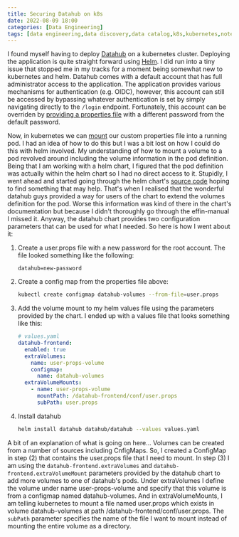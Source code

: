 ```yaml
---
title: Securing Datahub on k8s
date: 2022-08-09 18:00
categories: [Data Engineering]
tags: [data engineering,data discovery,data catalog,k8s,kubernetes,notes]
---
```


I found myself having to deploy [Datahub](https://datahubproject.io/) on
a kubernetes cluster. Deploying the application is quite straight forward using
[Helm](https://helm.sh). I did run into a tiny issue that stopped me in my tracks
for a moment being somewhat new to kubernetes and helm. Datahub comes with a default
account that has full administrator access to the application. The application
provides various mechanisms for authentication (e.g. OIDC), however, this account can
still be accessed by bypassing whatever authentication is set by simply navigating
directly to the `/login` endpoint. Fortunately, this account can be overriden by
[providing a properties file](https://datahubproject.io/) with a different password
from the default password.

Now, in kubernetes we can [mount](https://kubernetes.io/docs/concepts/storage/volumes/)
our custom properties file into a running pod. I had an idea of how to do this but I was
a bit lost on how I could do this with helm involved. My understanding of how to mount
a volume to a pod revolved around including the volume information in the pod definition.
Being that I am working with a helm chart, I figured that the pod definition was
actually within the helm chart so I had no direct access to it. Stupidly, I went ahead
and started going through the helm chart's
[source code](https://github.com/acryldata/datahub-helm) hoping to find something that
may help. That's when I realised that the wonderful datahub guys provided a way for users
of the chart to extend the volumes definition for the pod. Worse this information was
kind of there in the chart's documentation but because I didn't thoroughly go through
the effin-manual I missed it. Anyway, the datahub chart provides two configuration
parameters that can be used for what I needed. So here is how I went about it:

1. Create a user.props file with a new password for the root account. The file looked
something like the following:

    ```properties
    datahub=new-password
    ```

2. Create a config map from the properties file above:

    ```sh
    kubectl create configmap datahub-volumes --from-file=user.props
    ```

3. Add the volume mount to my helm values file using the parameters provided by the chart.
I ended up with a values file that looks something like this:

    ```yaml
    # values.yaml
    datahub-frontend:
      enabled: true
      extraVolumes:
        name: user-props-volume
        configmap:
          name: datahub-volumes
      extraVolumeMounts:
        - name: user-props-volume
          mountPath: /datahub-frontend/conf/user.props
          subPath: user.props
    ```

4. Install datahub

    ```sh
    helm install datahub datahub/datahub --values values.yaml
    ```

A bit of an explanation of what is going on here... Volumes can be created from
a number of sources including CnfigMaps. So, I created a ConfigMap in step (2) that
contains the user.props file that I need to mount. In step (3) I am using the
`datahub-frontend.extraVolumes` and `datahub-frontend.extraVolumeMount` parameters
provided by the datahub chart to add more volumes to one of datahub's pods.
Under extraVolumes I define the volume under name user-props-volume and specify that
this volume is from a configmap named datahub-volumes. And in extraVolumeMounts,
I am telling kubernetes to mount a file named user.props which exists in volume
datahub-volumes at path /datahub-frontend/conf/user.props. The `subPath`
parameter specifies the name of the file I want to mount instead of mounting the
entire volume as a directory.

